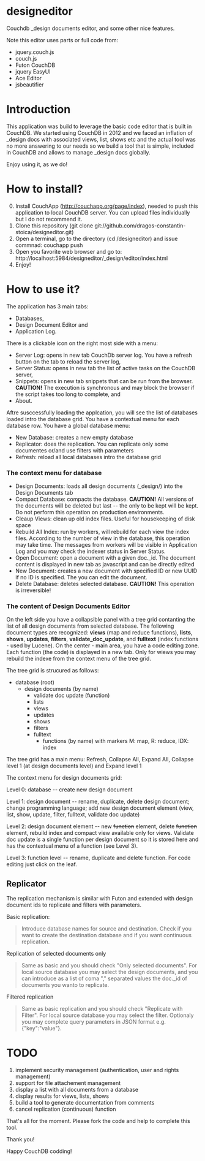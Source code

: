 designeditor
============

Couchdb _design documents editor, and some other nice features.

Note this editor uses parts or full code from: 

- jquery.couch.js
- couch.js
- Futon CouchDB
- jquery EasyUI
- Ace Editor
- jsbeautifier 

Introduction
============

This application was build to leverage the basic code editor that is built in CouchDB.
We started using CouchDB in 2012 and we faced an inflation of \_design docs with associated views, list, shows etc 
and the actual tool was no more answering to our needs
so we build a tool that is simple, included in CouchDB and allows to manage \_design docs globally.

Enjoy using it, as we do!


How to install?
===============

0. Install CouchApp (http://couchapp.org/page/index), needed to push this application to local CouchDB server. You can upload files individually but I do not recommend it.
1. Clone this repository (git clone git://github.com/dragos-constantin-stoica/designeditor.git)
2. Open a terminal, go to the directory  (cd /designeditor) and issue commnad: couchapp push
3. Open you favorite web browser and go to: http://localhost:5984/designeditor/_design/editor/index.html
4. Enjoy!


How to use it?
==============

The application has 3 main tabs: 

+ Databases, 
+ Design Document Editor and 
+ Application Log.

There is a clickable icon on the right most side with a menu: 

- Server Log: opens in new tab CouchDb server log. You have a refresh button on the tab to
reload the server log, 
- Server Status: opens in new tab the list of active tasks on the CouchDB server,
- Snippets: opens in new tab snippets that can be run from the browser. **CAUTION!** The execution is synchronous and
may block the browser if the script takes too long to complete, and
- About.

Aftre susccessfully loading the applcation, you will see the list of databases loaded intro the database grid.
You have a contextual menu for each database row. You have a global database menu:

- New Database: creates a new empty database
- Replicator: does the replication. You can replicate only some documentes or/and use filters with parameters
- Refresh: reload all local databases intro the database grid

### The context menu for database

- Design Documents: loads all design documents (_design/) into the Design Documents tab
- Compact Database: compacts the database. **CAUTION!** All versions of the documents will be deleted but last -- the only to be kept
will be kept. Do not perform this operation on production environments.
- Cleaup Views: clean up old index files. Useful for housekeeping of disk space
- Rebuild All Index: run by workers, will rebuild for each view the index files. According to the number of view 
in the database, this operation may take time. The messages from workers will be visible in Application Log and
you may check the indexer status in Server Status.
- Open Document: open a document with a given doc._id. The document content is displayed in new tab as
javascript and can be directly edited
- New Document: creates a new document with specified ID or new UUID if no ID is specified. The you can edit the 
document.
- Delete Database: deletes selected database. **CAUTION!** This operation is irreversible!

### The content of Design Documents Editor


On the left side you have a collapsible panel with a tree grid contanting the list of all design documents from selected
database. The following document types are recognized: **views** (map and reduce functions), **lists**, **shows**, **updates**, 
**filters**, **validate_doc_update**, and **fulltext** (index functions - used by Lucene). On the center - main area, you 
have a code editing zone. Each function (the code) is displayed in a new tab. Only for wiews you may rebuild the indexe
from the context menu of the tree grid.

The tree grid is strucured as follows:

+ database (root)
  + design documents (by name)
    + validate doc update (function)
    + lists
    + views
    + updates
    + shows
    + filters
    + fulltext
      + functions (by name) with markers M: map, R: reduce, IDX: index

The tree grid has a main menu: Refresh, Collapse All, Expand All, Collapse level 1 (at design documents level) and Expand level 1

The context menu for design documents grid:

Level 0: database -- create new design document

Level 1: design document -- rename, duplicate, delete design document; change programming language; add new design document
element (view, list, show, update, filter, fulltext, validate doc update)

Level 2: design document element -- new ~~function~~ element, delete ~~function~~ element, rebuild index and compact view available
only for views. Validate doc update is a single function per design document so it is stored here and
has the contextual menu of a function (see Level 3).  

Level 3: function level -- rename, duplicate and delete function. For code editing just click on the leaf.

Replicator
---------

The replication mechanism is similar with Futon and extended with design document ids to replicate and filters with parameters.

Basic replication:
> Introduce database names for source and destination. Check if you want to create the destination database and if
you want continuous replication.

Replication of selected documents only
> Same as basic and you should check "Only selected documents". For local source database you may select the design documents,
and you can introduce as a list of coma "," separated values the doc._id of documents you wanto to replicate.

Filtered replication
> Same as basic replication and you should check "Replicate with Filter". For local source database you may select
the filter. Optionaly you may complete query parameters in JSON format e.g. {"key":"value"}.

TODO
====

1. implement security management (authentication, user and rights management)
2. support for file attachement management
3. display a list with all documents from a database
4. display results for views, lists, shows
5. build a tool to generate documentation from comments
6. cancel replication (continuous) function

That's all for the moment.
Please fork the code and help to complete this tool.

Thank you!

Happy CouchDB codding!



